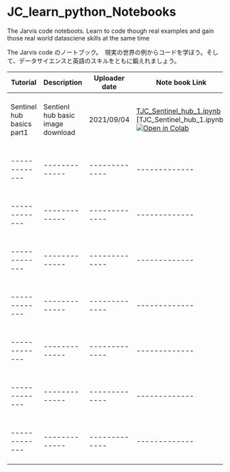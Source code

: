 # JC_learn_python_Notebooks

<pr> The Jarvis code noteboots. Learn to code though real examples and gain those real world datasciene skills at the same time</pr>

<pr> The Jarvis code のノートブック。　現実の世界の例からコードを学ぼう。そして、データサイエンスと英語のスキルをともに鍛えれましょう。</pr>




| Tutorial | Description | Uploader date | Note book Link | blog Link | Video Link |
| ------------- | ------------- | ------------- | ------------- | ------------- | ------------- |
| Sentinel hub basics part1 | Sentienl hub basic image download | 2021/09/04 | <a href="https://github.com/JarvisSan22/JC_learn_python_Notebooks/blob/main/TJC_Sentinel_hub_1.ipynb" download="TJC_Sentinel_hub_1.ipyn">TJC_Sentinel_hub_1.ipynb</a> [TJC_Sentinel_hub_1.ipynb] [![Open in Colab](https://colab.research.google.com/assets/colab-badge.svg)](https://colab.research.google.com/drive/1a1dU4hRnfp5JG8jAvgLVUdmvp1wbpWwT?usp=sharing) | [Blog link for API set up](https://jarvisjapan.com/2021/09/04/sentinel-hub-1create-a-api-code-and-basic-download%e3%80%80english-%e3%81%a8%e6%97%a5%e6%9c%ac%e8%aa%9e/) | In the works |
| ------------- | ------------- | ------------- | ------------- | ------------- | ------------- |
| ------------- | ------------- | ------------- | ------------- | ------------- | ------------- |
| ------------- | ------------- | ------------- | ------------- | ------------- | ------------- |
| ------------- | ------------- | ------------- | ------------- | ------------- | ------------- |
| ------------- | ------------- | ------------- | ------------- | ------------- | ------------- |
| ------------- | ------------- | ------------- | ------------- | ------------- | ------------- |
| ------------- | ------------- | ------------- | ------------- | ------------- | ------------- |




